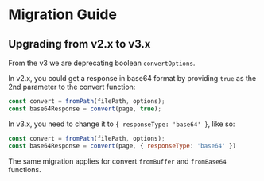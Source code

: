 # Migration Guide

## Upgrading from v2.x to v3.x

From the v3 we are deprecating boolean `convertOptions`.

In v2.x, you could get a response in base64 format by providing `true` as the 2nd parameter to the convert function:
```javascript
const convert = fromPath(filePath, options);
const base64Response = convert(page, true);
```

In v3.x, you need to change it to `{ responseType: 'base64' }`, like so:
```javascript
const convert = fromPath(filePath, options);
const base64Response = convert(page, { responseType: 'base64' })
```

The same migration applies for convert `fromBuffer` and `fromBase64` functions.